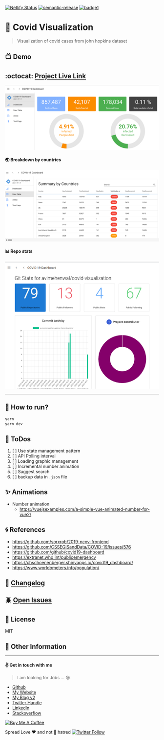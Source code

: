 [![Netlify Status](https://api.netlify.com/api/v1/badges/f262da87-9d4c-46ae-986e-57484e0abcff/deploy-status)](https://app.netlify.com/sites/clever-raman-f3dd02/deploys)
[![semantic-release](https://img.shields.io/badge/%20%20%F0%9F%93%A6%F0%9F%9A%80-semantic--release-e10079.svg)](https://github.com/semantic-release/semantic-release)
[![badge1][badge1-img]][link1]

[badge1-img]: https://img.shields.io/badge/avi-mehenwal-orange
[link1]: https://github.com/avimehenwal

# :open_file_folder: Covid Visualization

> Visualization of covid cases from john hopkins dataset

## :tv: Demo

## :octocat: [Project Live Link](https://covid-visualization.netlify.app/)

![Home Screen](demo/home_screen.png)

#### :earth_asia: Breakdown by countries

![Country Breakdown](demo/country_breakdown.png)

#### :bar_chart: Repo stats

![Github Repositiry statistics](demo/github-stats.png)

---


## :wrench: How to run?

```
yarn
yarn dev
```

## :pushpin: ToDos

1. [ ] Use state management pattern
2. [ ] API Polling interval
3. [ ] Loading graphic management
4. [ ] Incremental number animation
5. [ ] Suggest search
6. [ ] backup data in `.json` file


## :sparkles: Animations

* Number animation
  * https://vuejsexamples.com/a-simple-vue-animated-number-for-vue2/


## :cyclone: References

* https://github.com/sorxrob/2019-ncov-frontend
* https://github.com/CSSEGISandData/COVID-19/issues/576
* https://github.com/github/covid19-dashboard
* https://extranet.who.int/publicemergency
* https://chschoenenberger.shinyapps.io/covid19_dashboard/
* https://www.worldometers.info/population/


## :date: [Changelog][changelog]

## :beetle: [Open Issues][issue]

## :herb: License

MIT

[url]: https://covid-visualization.netlify.app/
[issue]: https://github.com/avimehenwal/covid-visualization/issues
[changelog]: ./CHANGELOG.md

## :paperclip: Other Information

---


#### :v: Get in touch with me

> I am looking for Jobs ... :sunglasses:

* [Github](https://github.com/avimehenwal/)
* [My Website](https://avimehenwal.in)
* [My Blog v2](https://avimehenwal2.netlify.app/)
* [Twitter Handle](https://twitter.com/avimehenwal)
* [LinkedIn](https://in.linkedin.com/in/avimehenwal)
* [Stackoverflow](https://stackoverflow.com/users/1915935/avi-mehenwal)

<a href="https://www.buymeacoffee.com/F1j07cV" target="_blank"><img src="https://cdn.buymeacoffee.com/buttons/default-orange.png" alt="Buy Me A Coffee" style="height: 51px !important;width: 217px !important;" ></a>

 Spread Love :hearts: and not :no_entry_sign: hatred   [![Twitter Follow](https://img.shields.io/twitter/follow/avimehenwal.svg?style=social)](https://twitter.com/avimehenwal)
